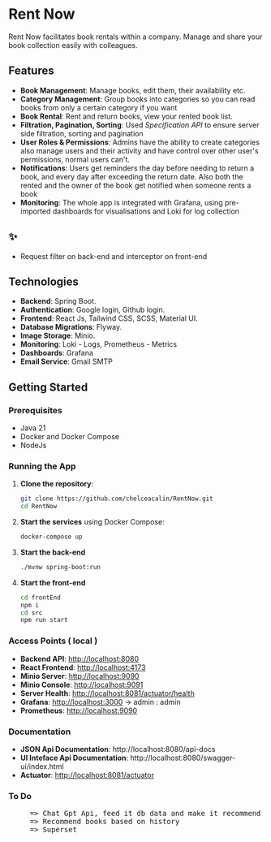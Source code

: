 # Rent Now

Rent Now facilitates book rentals within a company. Manage and share your book collection easily with colleagues.

## Features

- **Book Management**: Manage books, edit them, their availability etc.
- **Category Management**: Group books into categories so you can read books from only a certain category if you want
- **Book Rental**: Rent and return books, view your rented book list.
- **Filtration, Pagination, Sorting**: Used *Specification API* to ensure server side filtration, sorting and pagination
- **User Roles & Permissions**: Admins have the ability to create categories also manage users and their activity and have control over other user's permissions, normal users can't.
- **Notifications**: Users get reminders the day before needing to return a book, and every day after exceeding the return date. Also both the rented and the owner of the book get notified when someone rents a book
- **Monitoring**: The whole app is integrated with Grafana, using pre-imported dashboards for visualisations and Loki for log collection
## ✨
- Request filter on back-end and interceptor on front-end

## Technologies

- **Backend**: Spring Boot.
- **Authentication**: Google login, Github login.
- **Frontend**: React Js, Tailwind CSS, SCSS, Material UI.
- **Database Migrations**: Flyway.
- **Image Storage**: Minio.
- **Monitoring**: Loki - Logs, Prometheus - Metrics
- **Dashboards**: Grafana
- **Email Service**: Gmail SMTP

## Getting Started

### Prerequisites

- Java 21
- Docker and Docker Compose
- NodeJs

### Running the App

1. **Clone the repository**:
    ```bash
    git clone https://github.com/chelceacalin/RentNow.git
    cd RentNow
    ```

2. **Start the services** using Docker Compose:
    ```bash
    docker-compose up
    ```
   
3. **Start the back-end**
     ```bash
    ./mvnw spring-boot:run
    ```

4. **Start the front-end**
     ```bash
    cd frontEnd
    npm i
    cd src
    npm run start
    ```

### Access Points ( local )

- **Backend API**: [http://localhost:8080](http://localhost:8080)
- **React Frontend**: [http://localhost:4173](http://localhost:4173)
- **Minio Server**: [http://localhost:9090](http://localhost:9090)
- **Minio Console**: [http://localhost:9091](http://localhost:9091)
- **Server Health**: [http://localhost:8081/actuator/health](http://localhost:8081/actuator/health)
- **Grafana**: [http://localhost:3000](http://localhost:3000) -> admin : admin
- **Prometheus**:  [http://localhost:9090](http://localhost:9090)

### Documentation

- **JSON Api Documentation**: http://localhost:8080/api-docs
- **UI Inteface Api Documentation**: http://localhost:8080/swagger-ui/index.html
- **Actuator**: [http://localhost:8081/actuator](http://localhost:8081/actuator)


### To Do
<pre>
     => Chat Gpt Api, feed it db data and make it recommend books
     => Recommend books based on history
     => Superset
</pre>
